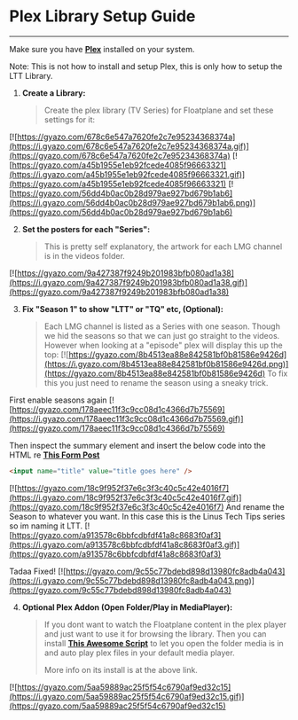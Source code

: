 # Plex Library Setup Guide
---
Make sure you have **[Plex](https://www.plex.tv/)** installed on your system.

Note: This is not how to install and setup Plex, this is only how to setup the LTT Library.

1. **Create a Library:**

   >Create the plex library (TV Series) for Floatplane and set these settings for it:

[![https://gyazo.com/678c6e547a7620fe2c7e95234368374a](https://i.gyazo.com/678c6e547a7620fe2c7e95234368374a.gif)](https://gyazo.com/678c6e547a7620fe2c7e95234368374a)
[![https://gyazo.com/a45b1955e1eb92fcede4085f96663321](https://i.gyazo.com/a45b1955e1eb92fcede4085f96663321.gif)](https://gyazo.com/a45b1955e1eb92fcede4085f96663321)
[![https://gyazo.com/56dd4b0ac0b28d979ae927bd679b1ab6](https://i.gyazo.com/56dd4b0ac0b28d979ae927bd679b1ab6.png)](https://gyazo.com/56dd4b0ac0b28d979ae927bd679b1ab6)

2. **Set the posters for each "Series":**

   >This is pretty self explanatory, the artwork for each LMG channel is in the videos folder.

[![https://gyazo.com/9a427387f9249b201983bfb080ad1a38](https://i.gyazo.com/9a427387f9249b201983bfb080ad1a38.gif)](https://gyazo.com/9a427387f9249b201983bfb080ad1a38)

3. **Fix "Season 1" to show "LTT" or "TQ" etc, (Optional):**

   >Each LMG channel is listed as a Series with one season. Though we hid the seasons so that we can just go straight to the videos. However when looking at a "episode" plex will display this up the top:
   >[![https://gyazo.com/8b4513ea88e842581bf0b81586e9426d](https://i.gyazo.com/8b4513ea88e842581bf0b81586e9426d.png)](https://gyazo.com/8b4513ea88e842581bf0b81586e9426d)
   >To fix this you just need to rename the season using a sneaky trick.

First enable seasons again
[![https://gyazo.com/178aeec11f3c9cc08d1c4366d7b75569](https://i.gyazo.com/178aeec11f3c9cc08d1c4366d7b75569.gif)](https://gyazo.com/178aeec11f3c9cc08d1c4366d7b75569)

Then inspect the summary element and insert the below code into the HTML re **[This Form Post](https://forums.plex.tv/discussion/52721/tip-a-quick-hack-to-rename-seasons#top)**
```html
<input name="title" value="title goes here" />
```
[![https://gyazo.com/18c9f952f37e6c3f3c40c5c42e4016f7](https://i.gyazo.com/18c9f952f37e6c3f3c40c5c42e4016f7.gif)](https://gyazo.com/18c9f952f37e6c3f3c40c5c42e4016f7)
And rename the Season to whatever you want. In this case this is the Linus Tech Tips series so im naming it LTT.
[![https://gyazo.com/a913578c6bbfcdbfdf41a8c8683f0af3](https://i.gyazo.com/a913578c6bbfcdbfdf41a8c8683f0af3.gif)](https://gyazo.com/a913578c6bbfcdbfdf41a8c8683f0af3)

Tadaa Fixed!
[![https://gyazo.com/9c55c77bdebd898d13980fc8adb4a043](https://i.gyazo.com/9c55c77bdebd898d13980fc8adb4a043.png)](https://gyazo.com/9c55c77bdebd898d13980fc8adb4a043)


4. **Optional Plex Addon (Open Folder/Play in MediaPlayer):**

   >If you dont want to watch the Floatplane content in the plex player and just want to use it for browsing the library. Then you can install **[This Awesome Script](https://github.com/Kayomani/PlexExternalPlayer)** to let you open the folder media is in and auto play plex files in  your default media player.
   >
   >More info on  its install is  at the above link.

[![https://gyazo.com/5aa59889ac25f5f54c6790af9ed32c15](https://i.gyazo.com/5aa59889ac25f5f54c6790af9ed32c15.gif)](https://gyazo.com/5aa59889ac25f5f54c6790af9ed32c15)
